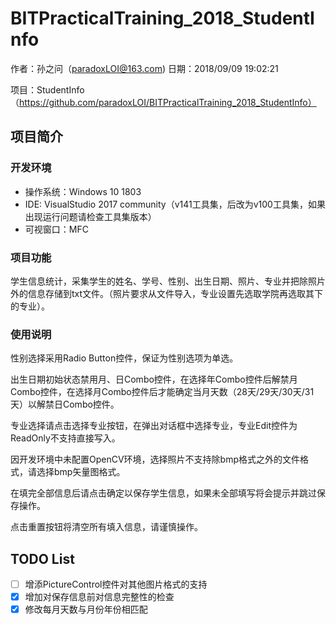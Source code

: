# BITPracticalTraining_2018_StudentInfo

作者：孙之问（paradoxLOI@163.com)	日期：2018/09/09 19:02:21

项目：StudentInfo（https://github.com/paradoxLOI/BITPracticalTraining_2018_StudentInfo）

## 项目简介

### 开发环境

- 操作系统：Windows 10 1803
- IDE:	  VisualStudio 2017 community（v141工具集，后改为v100工具集，如果出现运行问题请检查工具集版本）
- 可视窗口：MFC

### 项目功能

学生信息统计，采集学生的姓名、学号、性别、出生日期、照片、专业并把除照片外的信息存储到txt文件。（照片要求从文件导入，专业设置先选取学院再选取其下的专业）。

### 使用说明

性别选择采用Radio Button控件，保证为性别选项为单选。

出生日期初始状态禁用月、日Combo控件，在选择年Combo控件后解禁月Combo控件，在选择月Combo控件后才能确定当月天数（28天/29天/30天/31天）以解禁日Combo控件。

专业选择请点击选择专业按钮，在弹出对话框中选择专业，专业Edit控件为ReadOnly不支持直接写入。

因开发环境中未配置OpenCV环境，选择照片不支持除bmp格式之外的文件格式，请选择bmp矢量图格式。

在填完全部信息后请点击确定以保存学生信息，如果未全部填写将会提示并跳过保存操作。

点击重置按钮将清空所有填入信息，请谨慎操作。

## TODO List

- [ ] 增添PictureControl控件对其他图片格式的支持
- [x] 增加对保存信息前对信息完整性的检查
- [x] 修改每月天数与月份年份相匹配
